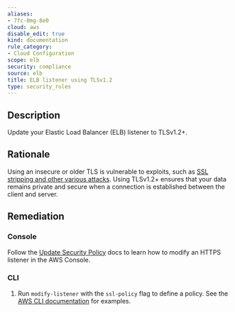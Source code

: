 ```yaml
---
aliases:
- 7fc-0mg-8e0
cloud: aws
disable_edit: true
kind: documentation
rule_category:
- Cloud Configuration
scope: elb
security: compliance
source: elb
title: ELB listener using TLSv1.2
type: security_rules
---
```


## Description

Update your Elastic Load Balancer (ELB) listener to TLSv1.2+.

## Rationale

Using an insecure or older TLS is vulnerable to exploits, such as [SSL stripping and other various attacks][1]. Using TLSv1.2+ ensures that your data remains private and secure when a connection is established between the client and server.

## Remediation

### Console

Follow the [Update Security Policy][2] docs to learn how to modify an HTTPS listener in the AWS Console.

### CLI

1. Run `modify-listener` with the `ssl-policy` flag to define a policy. See the [AWS CLI documentation][3] for examples.

[1]: https://tools.ietf.org/html/rfc7457#page-3
[2]: https://docs.aws.amazon.com/elasticloadbalancing/latest/application/listener-update-certificates.html#update-security-policy
[3]: https://docs.aws.amazon.com/cli/latest/reference/elbv2/modify-listener.html#examples
